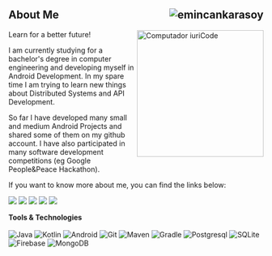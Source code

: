 <h2 align="left">About Me <img src="https://komarev.com/ghpvc/?username=emincankarasoy&label=Visitors&color=success&style=flat" alt="emincankarasoy" align="right"/></h2>

<img src="https://i.hizliresim.com/4f6o5hb.png" min-width="100px" max-width="300px" height="250px" align="right" alt="Computador iuriCode">

<p align="left">
Learn for a better future!
</p>

<p align="left">
I am currently studying for a bachelor's degree in computer engineering and developing myself in Android Development. In my spare time I am trying to learn new things about Distributed Systems and API Development.
</p>

<p align="left">
So far I have developed many small and medium Android Projects and shared some of them on my github account. I have also participated in many software development competitions (eg Google People&Peace Hackathon).
</p>

<p align="left">
If you want to know more about me, you can find the links below:
</p>
  
<p align="left">
  <a href="#" alt="Linkedin">
  <img src="https://img.shields.io/badge/LinkedIn-0077B5?style=flat&logo=linkedin&logoColor=white" /></a>
  
  <a href="#" alt="Twitter">
  <img src="https://img.shields.io/badge/Twitter-1DA1F2?style=flat&logo=twitter&logoColor=white" /></a>
  
  <a href="#" alt="Gmail">
  <img src="https://img.shields.io/badge/Gmail-D14836?style=flat&logo=gmail&logoColor=white" /></a>

  <a href="#" alt="Stackoverflow">
  <img src="https://img.shields.io/badge/Stack_Overflow-FE7A16?style=flat&logo=stack-overflow&logoColor=white"/></a>
  
  <a href="#" alt="Medium">
  <img src="https://img.shields.io/badge/Medium-292929?style=flat&logo=medium&logoColor=white" /></a>

</p>  


**Tools & Technologies** <br> <br>
  ![Java](https://img.shields.io/badge/Java-ED8B00?style=flat&logo=java&logoColor=white)
  ![Kotlin](https://img.shields.io/badge/Kotlin-0095D5?&style=flat&logo=kotlin&logoColor=white)
  ![Android](https://img.shields.io/badge/Android-6DB33F?style=flat&logo=android&logoColor=white)
  ![Git](https://img.shields.io/badge/Git-E34F26?style=flat&logo=git&logoColor=white)
  ![Maven](https://img.shields.io/badge/Maven-DD0031?style=flat&logo=apache&logoColor=white)
  ![Gradle](https://img.shields.io/badge/Gradle-0175C2?style=flat&logo=gradle&logoColor=white)
  ![Postgresql](https://img.shields.io/badge/PostgreSQL-316192?style=flat&logo=postgresql&logoColor=white)
  ![SQLite](https://img.shields.io/badge/SQLite-07405E?style=flat&logo=sqlite&logoColor=white)
  ![Firebase](https://img.shields.io/badge/Firebase-F29D0C?style=flat&logo=firebase&logoColor=white)
  ![MongoDB](https://img.shields.io/badge/MongoDB-4EA94B?style=flat&logo=mongodb&logoColor=white)



